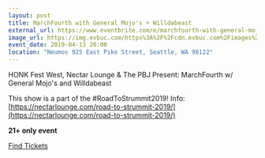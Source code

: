 ```yaml
---
layout: post
title: MarchFourth with General Mojo's + Willdabeast
external_url: https://www.eventbrite.com/e/marchfourth-with-general-mojos-willdabeast-tickets-53081594478
image_url: https://img.evbuc.com/https%3A%2F%2Fcdn.evbuc.com%2Fimages%2F53277245%2F259049856791%2F1%2Foriginal.jpg?w=1000&auto=compress&rect=0%2C100%2C1200%2C600&s=f7a8e5f5e5ac3fddeb5c0b12835eb353
event_date: 2019-04-13 20:00
location: "Neumos 925 East Pike Street, Seattle, WA 98122"
---
```


HONK Fest West, Nectar Lounge & The PBJ Present:
MarchFourth 
w/ General Mojo's and Willdabeast

This show is a part of the #RoadToStrummit2019! Info: [https://nectarlounge.com/road-to-strummit-2019/](https://nectarlounge.com/road-to-strummit-2019/)

**21+ only event**

[Find Tickets](https://www.eventbrite.com/e/marchfourth-with-general-mojos-willdabeast-tickets-53081594478)

